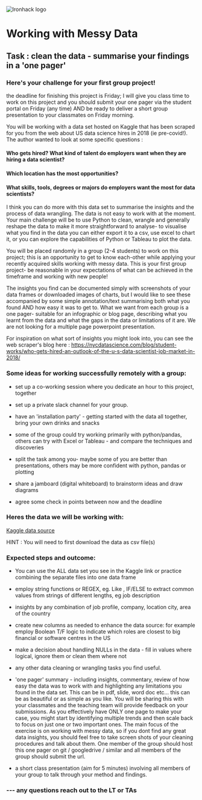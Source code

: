 ![Ironhack logo](https://i.imgur.com/1QgrNNw.png)

# Working with Messy Data 

## Task : clean the data - summarise your findings in a 'one pager'

### Here's your challenge for your first group project! 

the deadline for finishing this project is Friday; I will give you class time to work on this project and you should submit your one pager via the student portal on Friday (any time) AND be ready to deliver a short group presentation to your classmates on Friday morning. 



You will be working with a data set hosted on Kaggle that has been scraped for you from the web about US data science hires in 2018 (ie pre-covid!). The author wanted to look at some specific questions :

#### Who gets hired? What kind of talent do employers want when they are hiring a data scientist?
#### Which location has the most opportunities?
#### What skills, tools, degrees or majors do employers want the most for data scientists?

I think you can do more with this data set to summarise the insights and the process of data wrangling. The data is not easy to work with at the moment. Your main challenge will be to use Python to clean, wrangle and generally reshape the data to make it more straightforward to analyse- to visualise what you find in the data you can either export it to a csv, use excel to chart it, or you can explore the capabilities of Python or Tableau to plot the data.  

You will be placed randomly in a group (2-4 students) to work on this project; this is an opportunity to get to know each-other while applying your recently acquired skills working with messy data. This is your first group project- be reasonable in your expectations of what can be achieved in the timeframe and working with new people!

The insights you find can be documented simply with screenshots of your data frames or downloaded images of charts, but I would like to see these accompanied by some simple annotation/text summarising both what you found AND how easy it was to get to. What we want from each group is a one pager- suitable for an infographic or blog page, describing what you learnt from the data and what the gaps in the data or limitations of it are. We are not looking for a multiple page powerpoint presentation. 

For inspiration on what sort of insights you might look into, you can see the web scraper's blog here : https://nycdatascience.com/blog/student-works/who-gets-hired-an-outlook-of-the-u-s-data-scientist-job-market-in-2018/  

### Some ideas for working successfully remotely with a group:

- set up a co-working session where you dedicate an hour to this project, together

- set up a private slack channel for your group. 

- have an 'installation party' - getting started with the data all together, bring your own drinks and snacks

- some of the group could try working primarily with python/pandas, others can try with Excel or Tableau - and compare the techniques and discoveries

- split the task among you- maybe some of you are better than presentations, others may be more confident with python, pandas or plotting

- share a jamboard (digital whiteboard) to brainstorm ideas and draw diagrams 

- agree some check in points between now and the deadline  




### Heres the data we will be working with: 

[Kaggle data source](https://www.kaggle.com/sl6149/data-scientist-job-market-in-the-us?select=alldata.csv) 

HINT : You will need to first download the data as csv file(s)



### Expected steps and outcome: 

- You can use the ALL data set you see in the Kaggle link or practice combining the separate files into one data frame

- employ string functions or REGEX, eg. Like , IF/ELSE to extract common values from strings of different lengths, eg job description

- insights by any combination of job profile, company, location city, area of the country

- create new columns as needed to enhance the data source: for example employ Boolean T/F  logic to indicate which roles are closest to big financial or software centres in the US

- make a decision about handling NULLs in the data - fill in values where logical, ignore them or clean them where not 

- any other data cleaning or wrangling tasks you find useful. 

- 'one pager' summary - including insights, commentary, review of how easy the data was to work with and highlighting any limitations you found in the data set. This can be in pdf, slide, word doc etc... this can be as beautiful or as simple as you like. You will be sharing this with your classmates and the teaching team will provide feedback on your submissions. As you effectively have ONLY one page to make your case, you might start by identifying multiple trends and then scale back to focus on just one or two important ones. The main focus of the exercise is on working with messy data, so if you dont find any great data insights, you should feel free to take screen shots of your cleaning procedures and talk about them.  One member of the group should host this one pager on git / googledrive / similar and all members of the group should submit the url. 

- a short class presentation (aim for 5 minutes) involving all members of your group to talk through your method and findings.



### --- any questions reach out to the LT or TAs
